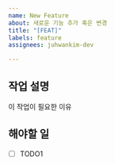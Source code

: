 ```yaml
---
name: New Feature
about: 새로운 기능 추가 혹은 변경
title: "[FEAT]"
labels: feature
assignees: juhwankim-dev

---
```


## 작업 설명

이 작업이 필요한 이유

## 해야할 일

- [ ] TODO1
